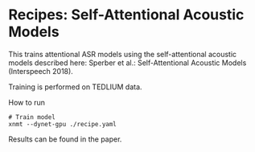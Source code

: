 Recipes: Self-Attentional Acoustic Models
=========================================
This trains attentional ASR models using the self-attentional acoustic models described here:
Sperber et al.: Self-Attentional Acoustic Models (Interspeech 2018).

Training is performed on TEDLIUM data.

How to run

    # Train model
    xnmt --dynet-gpu ./recipe.yaml

Results can be found in the paper.
